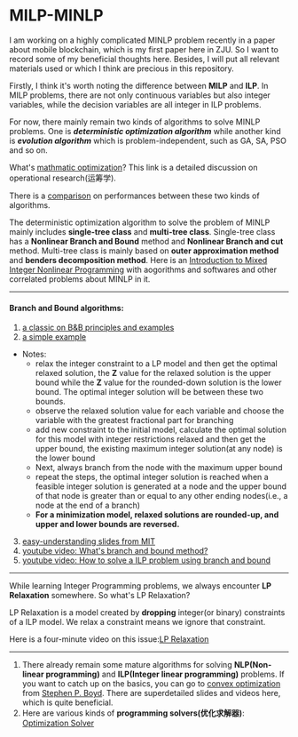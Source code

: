 # MILP-MINLP

I am working on a highly complicated MINLP problem recently in a paper about mobile blockchain, which is my first paper here in ZJU. So I want to record some of my beneficial thoughts here. Besides, I will put all relevant materials used or which I think are precious in this repository.

Firstly, I think it's worth noting the difference between **MILP** and **ILP**. In MILP problems, there are not only continuous variables but also integer variables, while the decision variables are all integer in ILP problems. 

For now, there mainly remain two kinds of algorithms to solve MINLP problems. One is ***deterministic optimization algorithm*** while another kind is ***evolution algorithm*** which is problem-independent, such as GA, SA, PSO and so on. 

What's [mathmatic optimization](https://zhuanlan.zhihu.com/p/25579864)? This link is a detailed discussion on operational research(运筹学).

There is a [comparison](http://baijiahao.baidu.com/s?id=1600164518587031730&wfr=spider&for=pc) on performances between these two kinds of algorithms. 

The deterministic optimization algorithm to solve the problem of MINLP mainly includes **single-tree class** and **multi-tree class**. Single-tree class has a **Nonlinear Branch and Bound** method and **Nonlinear Branch and cut** method. Multi-tree class is mainly based on **outer approximation method** and **benders decomposition method**. Here is an [Introduction to Mixed Integer Nonlinear Programming](www.gdr-mascotnum.fr/media/mencarelli_slides.pdf) with aogorithms and softwares and other correlated problems about MINLP in it.

---
#### Branch and Bound algorithms: 
1. [a classic on B&B principles and examples](https://imada.sdu.dk/~jbj/DM85/TSPtext.pdf)
2. [a simple example](http://web.tecnico.ulisboa.pt/mcasquilho/compute/_linpro/TaylorB_module_c.pdf)  
- Notes: 
  * relax the integer constraint to a LP model and then get the optimal relaxed solution, the **Z** value for the relaxed solution is the upper bound while the **Z** value for the rounded-down solution is the lower bound. The optimal integer solution will be between these two bounds. 
  * observe the relaxed solution value for each variable and choose the variable with the greatest fractional part for branching
  * add new constraint to the initial model, calculate the optimal solution for this model with integer restrictions relaxed and then get the upper bound, the existing maximum integer solution(at any node) is the lower bound
  * Next, always branch from the node with the maximum upper bound
  * repeat the steps, the optimal integer solution is reached when a feasible integer solution is generated at a node and the upper bound of that node is greater than or equal to any other ending nodes(i.e., a node at the end of a branch)
  * **For a minimization model, relaxed solutions are rounded-up, and upper and lower bounds are reversed.**
3. [easy-understanding slides from MIT](https://ocw.mit.edu/courses/sloan-school-of-management/15-053-optimization-methods-in-management-science-spring-2013/tutorials/MIT15_053S13_tut10.pdf)
4. [youtube video: What's branch and bound method?](https://www.youtube.com/watch?v=WNRRmXZkRi0)
5. [youtube video: How to solve a ILP problem using branch and bound](https://www.youtube.com/watch?v=upcsrgqdeNQ)

---
While learning Integer Programming problems, we always encounter **LP Relaxation** somewhere. So what's LP Relaxation?

LP Relaxation is a model created by **dropping** integer(or binary) constraints of a ILP model. We relax a constraint means we ignore that constraint. 

Here is a four-minute video on this issue:[LP Relaxation](https://www.youtube.com/watch?v=P_-0YyQUgAs) 


---
1. There already remain some mature algorithms for solving **NLP(Non-linear programming)** and **ILP(Integer linear programming)** problems. If you want to catch up on the basics, you can go to [convex optimization](http://web.stanford.edu/class/ee364a/) from [Stephen P. Boyd](https://web.stanford.edu/~boyd/). There are superdetailed slides and videos here, which is quite beneficial.
2. Here are various kinds of **programming solvers(优化求解器)**: [Optimization Solver](https://www.zhihu.com/question/20908503)

